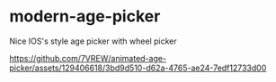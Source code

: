 # modern-age-picker
Nice IOS's style age picker with wheel picker


https://github.com/7VREW/animated-age-picker/assets/129406618/3bd9d510-d62a-4765-ae24-7edf12733d00

